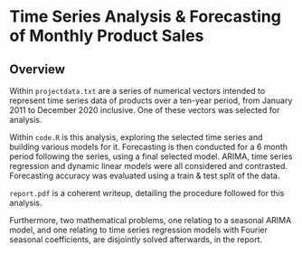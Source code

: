 # Time Series Analysis & Forecasting of Monthly Product Sales

## Overview 

Within `projectdata.txt` are a series of numerical vectors intended to represent time series data of products over a
ten-year period, from January 2011 to December 2020 inclusive. One of these vectors was selected for analysis.

Within `code.R` is this analysis, exploring the selected time series and building various models for it. Forecasting is
then conducted for a 6 month period following the series, using a final selected model. ARIMA, time series regression
and dynamic linear models were all considered and contrasted. Forecasting accuracy was evaluated using a train & test
split of the data.

`report.pdf` is a coherent writeup, detailing the procedure followed for this analysis.

Furthermore, two mathematical problems, one relating to a seasonal ARIMA model, and one relating to time series
regression models with Fourier seasonal coefficients, are disjointly solved afterwards, in the report.